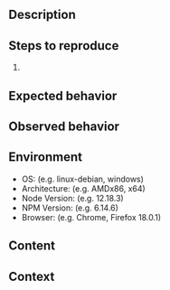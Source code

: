 <!--
    Please make sure you have done the following before submitting a bug report:
    - Make sure you have checked out the latest version.
    - Make sure the latest stable release of node and npm are installed.
    - Run npm ci to make sure all packages are up to date.
    - Search if any other reports have been submitted for this bug (including closed issues).
    - Optionally: try to reproduce the issue on multiple platforms or configurations.
-->

## Description
<!-- Write a short description of the bug. -->

## Steps to reproduce
<!-- Write the steps required to reproduce the bug. -->
1. 

## Expected behavior
<!-- Write the behavior that you would expect. -->

## Observed behavior
<!-- Write the behavior that you observed -->

## Environment
<!--
    Add information about your specific environment.
    Remove points that are not applicable.
    Add extra points that are missing.
    Be as specific as you can be,
    but if you do not know about something you don't have to include it.
-->
- OS: (e.g. linux-debian, windows)
- Architecture: (e.g. AMDx86, x64)
- Node Version: (e.g. 12.18.3)
- NPM Version: (e.g. 6.14.6)
- Browser: (e.g. Chrome, Firefox 18.0.1)

## Content
<!--
    Add any aditional content like:
    - Screenshots
    - Code
-->

## Context
<!--
    Add any other context like:
    - links to issues
    - links to external websites
-->